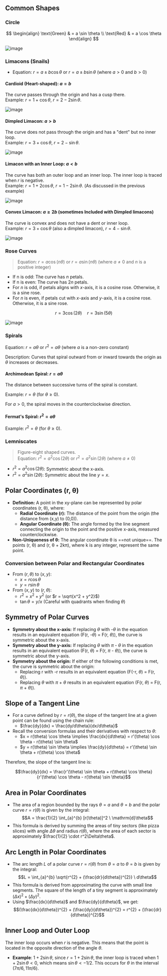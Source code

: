 ## Common Shapes

### Circle

$$
\begin{align}
\text{Green}  &  = a \sin \theta \\
\text{Red}  &  = a \cos \theta
\end{align}
$$

![image](https://obsidian-img-studies.tsun1031.xyz/2025/05/18/6b47c87ffaadc5ac81e8e9270cf277a3.png)

### Limacons (Snails)

- Equation: $r = a \pm b \cos \theta$ or $r = a \pm b \sin \theta$ (where $a > 0$ and $b > 0$)

#### Cardioid (Heart-shaped): $a = b$

The curve passes through the origin and has a cusp there.  
Example: $r = 1 + \cos \theta$, $r = 2 - 2 \sin \theta$.

![image](https://obsidian-img-studies.tsun1031.xyz/2025/05/18/f1098f178faaa393f9af72b7924552d3.png)

#### Dimpled Limacon: $a > b$

The curve does not pass through the origin and has a "dent" but no inner loop.  
Example: $r = 3 + \cos \theta$, $r = 2 - \sin \theta$.

![image](https://obsidian-img-studies.tsun1031.xyz/2025/05/18/20cf10d593ff8912bd1bd5703f19f77e.png)

#### Limacon with an Inner Loop: $a < b$

The curve has both an outer loop and an inner loop. The inner loop is traced when $r$ is negative.  
Example: $r = 1 + 2 \cos \theta$, $r = 1 - 2 \sin \theta$. (As discussed in the previous example)

![image](https://obsidian-img-studies.tsun1031.xyz/2025/05/18/21e4389880976acec3f6a05c4d84fcf4.png)

#### Convex Limacon: $a \ge 2b$ (sometimes Included with Dimpled limacons)

The curve is convex and does not have a dent or inner loop.  
Example: $r = 3 + \cos \theta$ (also a dimpled limacon), $r = 4 - \sin \theta$.

![image](https://obsidian-img-studies.tsun1031.xyz/2025/05/18/f22c8763273403438b0bd4e6f59dcae0.png)

### Rose Curves

> Equation: $r = a \cos(n\theta)$ or $r = a \sin(n\theta)$ (where $a \ne 0$ and $n$ is a positive integer)  

- If n is odd: The curve has $n$ petals.  
- If n is even: The curve has $2n$ petals.
- For $n$ is odd, if petals aligns with $x$-axis, it is a cosine rose. Otherwise, it is a sine rose.
- For $n$ is even, if petals cut with $x$-axis and $y$-axis, it is a cosine rose. Otherwise, it is a sine rose.

$$
r=3\cos(2\theta) \quad r=3\sin(5\theta)
$$

![image](https://obsidian-img-studies.tsun1031.xyz/2025/05/18/0c6c2880b59ee5e317f8fe831f8d7fda.png)

### Spirals

Equation: $r = a\theta$ or $r^2 = a\theta$ (where $a$ is a non-zero constant)

Description: Curves that spiral outward from or inward towards the origin as $\theta$ increases or decreases.

#### Archimedean Spiral: $r = a\theta$

The distance between successive turns of the spiral is constant.

Example: $r = \theta$ (for $\theta \ge 0$).

For $a> 0$, the spiral moves in the counterclockwise direction.

#### Fermat's Spiral: $r^2 = a\theta$

Example: $r^2 = \theta$ (for $\theta \ge 0$).

### Lemniscates

> Figure-eight shaped curves.  
> Equation: $r^2 = a^2 \cos(2\theta)$ or $r^2 = a^2 \sin(2\theta)$ (where $a \ne 0$)

- $r^2 = a^2 \cos(2\theta)$: Symmetric about the x-axis.  
- $r^2 = a^2 \sin(2\theta)$: Symmetric about the line $y=x$.

## Polar Coordinates (r, θ)

- **Definition:** A point in the xy-plane can be represented by polar coordinates (r, θ), where:
	- **Radial Coordinate (r):** The distance of the point from the origin (the distance from (x,y) to (0,0)).
	- **Angular Coordinate (θ):** The angle formed by the line segment connecting the origin to the point and the positive x-axis, measured counterclockwise.
- **Non-Uniqueness of θ:** The angular coordinate θ is ==not unique==. The points (r, θ) and (r, θ + 2kπ), where k is any integer, represent the same point.

### Conversion between Polar and Rectangular Coordinates

- From $(r, \theta)$ to $(x, y)$:
	- $x = r \cos \theta$
	- $y = r \sin \theta$
- From $(x, y)$ to $(r, \theta)$:
	- $r^2 = x^2 + y^2$ (or $r = \sqrt{x^2 + y^2}$)
	- $\tan \theta = y/x$ (Careful with quadrants when finding $\theta$)

## Symmetry of Polar Curves

- **Symmetry about the x-axis:** If replacing $\theta$ with -$\theta$ in the equation results in an equivalent equation (F(r, -$\theta$) = F(r, $\theta$)), the curve is symmetric about the x-axis.
- **Symmetry about the y-axis:** If replacing $\theta$ with $\pi$ - $\theta$ in the equation results in an equivalent equation (F(r, $\theta$) = F(r, $\pi$ - $\theta$)), the curve is symmetric about the y-axis.
- **Symmetry about the origin:** If either of the following conditions is met, the curve is symmetric about the origin:
	- Replacing r with -r results in an equivalent equation (F(-r, $\theta$) = F(r, $\theta$)).
	- Replacing $\theta$ with $\pi$ + $\theta$ results in an equivalent equation (F(r, $\theta$) = F(r, $\pi$ + $\theta$)).

## Slope of a Tangent Line

- For a curve defined by $r = r(\theta)$, the slope of the tangent line at a given point can be found using the chain rule:
	- $\frac{dy}{dx} = \frac{dy/d\theta}{dx/d\theta}$
- Recall the conversion formulas and their derivatives with respect to $\theta$:
	- $x = r(\theta) \cos \theta \implies \frac{dx}{d\theta} = r'(\theta) \cos \theta - r(\theta) \sin \theta$
	- $y = r(\theta) \sin \theta \implies \frac{dy}{d\theta} = r'(\theta) \sin \theta + r(\theta) \cos \theta$

Therefore, the slope of the tangent line is:

$$\frac{dy}{dx} = \frac{r'(\theta) \sin \theta + r(\theta) \cos \theta}{r'(\theta) \cos \theta - r(\theta) \sin \theta}$$

## Area in Polar Coordinates

- The area of a region bounded by the rays $\theta = a$ and $\theta = b$ and the polar curve $r = r(\theta)$ is given by the integral: $$A = \frac{1}{2} \int_{a}^{b} [r(\theta)]^2 \ \mathrm{d}\theta$$
- This formula is derived by summing the areas of tiny sectors (like pizza slices) with angle $\Delta\theta$ and radius $r(\theta)$, where the area of each sector is approximately $\frac{1}{2} \cdot r^2\Delta\theta$.

## Arc Length in Polar Coordinates

- The arc length $L$ of a polar curve $r = r(\theta)$ from $\theta = a$ to $\theta = b$ is given by the integral: $$L = \int_{a}^{b} \sqrt{r^{2} + (\frac{dr}{d\theta})^{2}} \ d\theta$$
- This formula is derived from approximating the curve with small line segments. The square of the length of a tiny segment is approximately $(\Delta x)^{2} + (\Delta y)^{2}$.
- Using $\frac{dx}{d\theta}$ and $\frac{dy}{d\theta}$, we get: $$(\frac{dx}{d\theta})^{2} + (\frac{dy}{d\theta})^{2} = r^{2} + (\frac{dr}{d\theta})^{2}$$

## Inner Loop and Outer Loop

The inner loop occurs when $r$ is negative. This means that the point is located in the opposite direction of the angle $\theta$.

- **Example**: $1+ 2 \sin \theta$, since $r = 1 + 2 \sin \theta$, the inner loop is traced when $1 + 2 \sin \theta < 0$, which means $\sin \theta < -1/2$. This occurs for $\theta$ in the interval $(7\pi/6, 11\pi/6)$.
